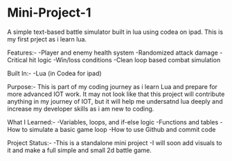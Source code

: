 # Mini-Project-1
A simple text-based battle simulator built in lua using codea on ipad.
This is my first prject as i learn lua.

Features:-
-Player and enemy health system
-Randomized attack damage
-Critical hit logic
-Win/loss conditions
-Clean loop based combat simulation

Built In:-
-Lua (in Codea for ipad)

Purpose:-
This is part of my coding journey as i learn Lua and prepare for more advanced IOT work. It may not look like that this project will contribute anything in my journey of IOT, but it will help me undersatnd lua deeply and increase my developer skills as i am new to coding.

What I Learned:-
-Variables, loops, and if-else logic
-Functions and tables
-How to simulate a basic game loop
-How to use Github and commit code

Project Status:-
-This is a standalone mini project
-I will soon add visuals to it and make a full simple and small 2d battle game.

